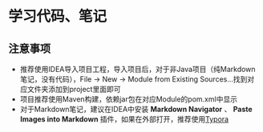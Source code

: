 # 学习代码、笔记

## 注意事项

- 推荐使用IDEA导入项目工程，导入项目后，对于非Java项目（纯Markdown笔记，没有代码），File -> New -> Module from Existing Sources...找到对应文件夹添加到project里面即可
- 项目推荐使用Maven构建，依赖jar包在对应Module的pom.xml中显示
- 对于Markdown笔记，建议在IDEA中安装 **Markdown Navigator** 、 **Paste Images into Markdown** 插件，如果在外部打开，推荐使用[Typora](https://www.typora.io/)
